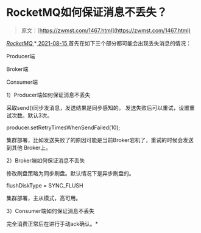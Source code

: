 <!--yml
category: 未分类
date: 0001-01-01 00:00:00
--->

# RocketMQ如何保证消息不丢失？

> 原文：[https://zwmst.com/1467.html](https://zwmst.com/1467.html)

   [ *RocketMQ* ](https://zwmst.com/rocketmq)*[ <time datetime="2021-08-15T11:36:41+08:00"> 2021-08-15 </time> ](https://zwmst.com/1467.html)  首先在如下三个部分都可能会出现丢失消息的情况：

Producer端

Broker端

Consumer端

1）Producer端如何保证消息不丢失

采取send()同步发消息，发送结果是同步感知的。 发送失败后可以重试，设置重试次数。默认3次。

producer.setRetryTimesWhenSendFailed(10);

集群部署，比如发送失败了的原因可能是当前Broker宕机了，重试的时候会发送到其他 Broker上。

2）Broker端如何保证消息不丢失

修改刷盘策略为同步刷盘。默认情况下是异步刷盘的。

flushDiskType = SYNC_FLUSH

集群部署，主从模式，高可用。

3）Consumer端如何保证消息不丢失

完全消费正常后在进行手动ack确认。*